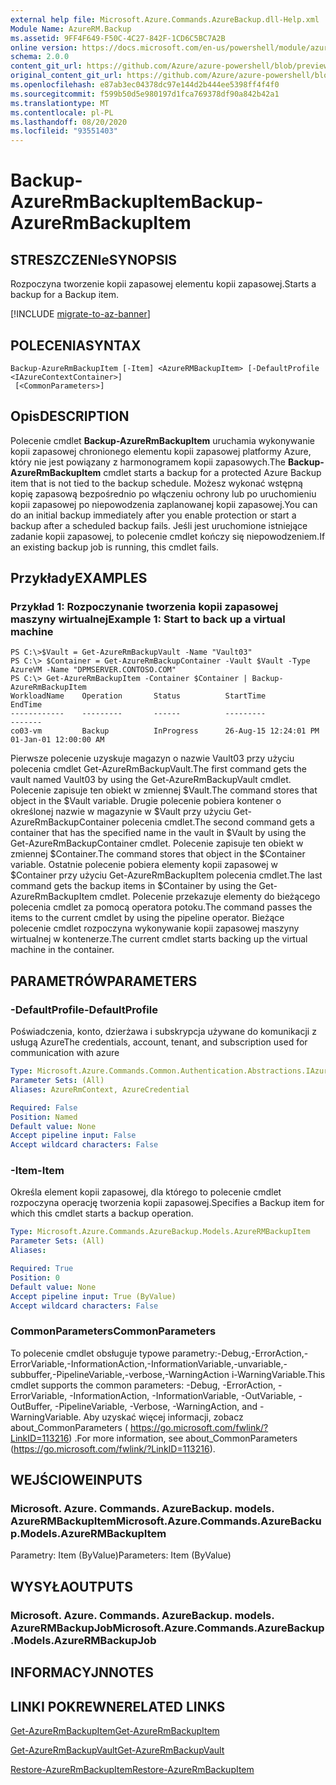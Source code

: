 ```yaml
---
external help file: Microsoft.Azure.Commands.AzureBackup.dll-Help.xml
Module Name: AzureRM.Backup
ms.assetid: 9FF4F649-F50C-4C27-842F-1CD6C5BC7A2B
online version: https://docs.microsoft.com/en-us/powershell/module/azurerm.backup/backup-azurermbackupitem
schema: 2.0.0
content_git_url: https://github.com/Azure/azure-powershell/blob/preview/src/ResourceManager/AzureBackup/Commands.AzureBackup/help/Backup-AzureRmBackupItem.md
original_content_git_url: https://github.com/Azure/azure-powershell/blob/preview/src/ResourceManager/AzureBackup/Commands.AzureBackup/help/Backup-AzureRmBackupItem.md
ms.openlocfilehash: e87ab3ec04378dc97e144d2b444ee5398ff4f4f0
ms.sourcegitcommit: f599b50d5e980197d1fca769378df90a842b42a1
ms.translationtype: MT
ms.contentlocale: pl-PL
ms.lasthandoff: 08/20/2020
ms.locfileid: "93551403"
---
```

# <span data-ttu-id="3cffd-101">Backup-AzureRmBackupItem</span><span class="sxs-lookup"><span data-stu-id="3cffd-101">Backup-AzureRmBackupItem</span></span>

## <span data-ttu-id="3cffd-102">STRESZCZENIe</span><span class="sxs-lookup"><span data-stu-id="3cffd-102">SYNOPSIS</span></span>
<span data-ttu-id="3cffd-103">Rozpoczyna tworzenie kopii zapasowej elementu kopii zapasowej.</span><span class="sxs-lookup"><span data-stu-id="3cffd-103">Starts a backup for a Backup item.</span></span>

[!INCLUDE [migrate-to-az-banner](../../includes/migrate-to-az-banner.md)]

## <span data-ttu-id="3cffd-104">POLECENIA</span><span class="sxs-lookup"><span data-stu-id="3cffd-104">SYNTAX</span></span>

```
Backup-AzureRmBackupItem [-Item] <AzureRMBackupItem> [-DefaultProfile <IAzureContextContainer>]
 [<CommonParameters>]
```

## <span data-ttu-id="3cffd-105">Opis</span><span class="sxs-lookup"><span data-stu-id="3cffd-105">DESCRIPTION</span></span>
<span data-ttu-id="3cffd-106">Polecenie cmdlet **Backup-AzureRmBackupItem** uruchamia wykonywanie kopii zapasowej chronionego elementu kopii zapasowej platformy Azure, który nie jest powiązany z harmonogramem kopii zapasowych.</span><span class="sxs-lookup"><span data-stu-id="3cffd-106">The **Backup-AzureRmBackupItem** cmdlet starts a backup for a protected Azure Backup item that is not tied to the backup schedule.</span></span>
<span data-ttu-id="3cffd-107">Możesz wykonać wstępną kopię zapasową bezpośrednio po włączeniu ochrony lub po uruchomieniu kopii zapasowej po niepowodzenia zaplanowanej kopii zapasowej.</span><span class="sxs-lookup"><span data-stu-id="3cffd-107">You can do an initial backup immediately after you enable protection or start a backup after a scheduled backup fails.</span></span>
<span data-ttu-id="3cffd-108">Jeśli jest uruchomione istniejące zadanie kopii zapasowej, to polecenie cmdlet kończy się niepowodzeniem.</span><span class="sxs-lookup"><span data-stu-id="3cffd-108">If an existing backup job is running, this cmdlet fails.</span></span>

## <span data-ttu-id="3cffd-109">Przykłady</span><span class="sxs-lookup"><span data-stu-id="3cffd-109">EXAMPLES</span></span>

### <span data-ttu-id="3cffd-110">Przykład 1: Rozpoczynanie tworzenia kopii zapasowej maszyny wirtualnej</span><span class="sxs-lookup"><span data-stu-id="3cffd-110">Example 1: Start to back up a virtual machine</span></span>
```
PS C:\>$Vault = Get-AzureRmBackupVault -Name "Vault03"
PS C:\> $Container = Get-AzureRmBackupContainer -Vault $Vault -Type AzureVM -Name "DPMSERVER.CONTOSO.COM"
PS C:\> Get-AzureRmBackupItem -Container $Container | Backup-AzureRmBackupItem
WorkloadName    Operation       Status          StartTime              EndTime
------------    ---------       ------          ---------              -------
co03-vm         Backup          InProgress      26-Aug-15 12:24:01 PM  01-Jan-01 12:00:00 AM
```

<span data-ttu-id="3cffd-111">Pierwsze polecenie uzyskuje magazyn o nazwie Vault03 przy użyciu polecenia cmdlet Get-AzureRmBackupVault.</span><span class="sxs-lookup"><span data-stu-id="3cffd-111">The first command gets the vault named Vault03 by using the Get-AzureRmBackupVault cmdlet.</span></span>
<span data-ttu-id="3cffd-112">Polecenie zapisuje ten obiekt w zmiennej $Vault.</span><span class="sxs-lookup"><span data-stu-id="3cffd-112">The command stores that object in the $Vault variable.</span></span>
<span data-ttu-id="3cffd-113">Drugie polecenie pobiera kontener o określonej nazwie w magazynie w $Vault przy użyciu Get-AzureRmBackupContainer polecenia cmdlet.</span><span class="sxs-lookup"><span data-stu-id="3cffd-113">The second command gets a container that has the specified name in the vault in $Vault by using the Get-AzureRmBackupContainer cmdlet.</span></span>
<span data-ttu-id="3cffd-114">Polecenie zapisuje ten obiekt w zmiennej $Container.</span><span class="sxs-lookup"><span data-stu-id="3cffd-114">The command stores that object in the $Container variable.</span></span>
<span data-ttu-id="3cffd-115">Ostatnie polecenie pobiera elementy kopii zapasowej w $Container przy użyciu Get-AzureRmBackupItem polecenia cmdlet.</span><span class="sxs-lookup"><span data-stu-id="3cffd-115">The last command gets the backup items in $Container by using the Get-AzureRmBackupItem cmdlet.</span></span>
<span data-ttu-id="3cffd-116">Polecenie przekazuje elementy do bieżącego polecenia cmdlet za pomocą operatora potoku.</span><span class="sxs-lookup"><span data-stu-id="3cffd-116">The command passes the items to the current cmdlet by using the pipeline operator.</span></span>
<span data-ttu-id="3cffd-117">Bieżące polecenie cmdlet rozpoczyna wykonywanie kopii zapasowej maszyny wirtualnej w kontenerze.</span><span class="sxs-lookup"><span data-stu-id="3cffd-117">The current cmdlet starts backing up the virtual machine in the container.</span></span>

## <span data-ttu-id="3cffd-118">PARAMETRÓW</span><span class="sxs-lookup"><span data-stu-id="3cffd-118">PARAMETERS</span></span>

### <span data-ttu-id="3cffd-119">-DefaultProfile</span><span class="sxs-lookup"><span data-stu-id="3cffd-119">-DefaultProfile</span></span>
<span data-ttu-id="3cffd-120">Poświadczenia, konto, dzierżawa i subskrypcja używane do komunikacji z usługą Azure</span><span class="sxs-lookup"><span data-stu-id="3cffd-120">The credentials, account, tenant, and subscription used for communication with azure</span></span>

```yaml
Type: Microsoft.Azure.Commands.Common.Authentication.Abstractions.IAzureContextContainer
Parameter Sets: (All)
Aliases: AzureRmContext, AzureCredential

Required: False
Position: Named
Default value: None
Accept pipeline input: False
Accept wildcard characters: False
```

### <span data-ttu-id="3cffd-121">-Item</span><span class="sxs-lookup"><span data-stu-id="3cffd-121">-Item</span></span>
<span data-ttu-id="3cffd-122">Określa element kopii zapasowej, dla którego to polecenie cmdlet rozpoczyna operację tworzenia kopii zapasowej.</span><span class="sxs-lookup"><span data-stu-id="3cffd-122">Specifies a Backup item for which this cmdlet starts a backup operation.</span></span>

```yaml
Type: Microsoft.Azure.Commands.AzureBackup.Models.AzureRMBackupItem
Parameter Sets: (All)
Aliases:

Required: True
Position: 0
Default value: None
Accept pipeline input: True (ByValue)
Accept wildcard characters: False
```

### <span data-ttu-id="3cffd-123">CommonParameters</span><span class="sxs-lookup"><span data-stu-id="3cffd-123">CommonParameters</span></span>
<span data-ttu-id="3cffd-124">To polecenie cmdlet obsługuje typowe parametry:-Debug,-ErrorAction,-ErrorVariable,-InformationAction,-InformationVariable,-unvariable,-subbuffer,-PipelineVariable,-verbose,-WarningAction i-WarningVariable.</span><span class="sxs-lookup"><span data-stu-id="3cffd-124">This cmdlet supports the common parameters: -Debug, -ErrorAction, -ErrorVariable, -InformationAction, -InformationVariable, -OutVariable, -OutBuffer, -PipelineVariable, -Verbose, -WarningAction, and -WarningVariable.</span></span> <span data-ttu-id="3cffd-125">Aby uzyskać więcej informacji, zobacz about_CommonParameters ( https://go.microsoft.com/fwlink/?LinkID=113216) .</span><span class="sxs-lookup"><span data-stu-id="3cffd-125">For more information, see about_CommonParameters (https://go.microsoft.com/fwlink/?LinkID=113216).</span></span>

## <span data-ttu-id="3cffd-126">WEJŚCIOWE</span><span class="sxs-lookup"><span data-stu-id="3cffd-126">INPUTS</span></span>

### <span data-ttu-id="3cffd-127">Microsoft. Azure. Commands. AzureBackup. models. AzureRMBackupItem</span><span class="sxs-lookup"><span data-stu-id="3cffd-127">Microsoft.Azure.Commands.AzureBackup.Models.AzureRMBackupItem</span></span>
<span data-ttu-id="3cffd-128">Parametry: Item (ByValue)</span><span class="sxs-lookup"><span data-stu-id="3cffd-128">Parameters: Item (ByValue)</span></span>

## <span data-ttu-id="3cffd-129">WYSYŁA</span><span class="sxs-lookup"><span data-stu-id="3cffd-129">OUTPUTS</span></span>

### <span data-ttu-id="3cffd-130">Microsoft. Azure. Commands. AzureBackup. models. AzureRMBackupJob</span><span class="sxs-lookup"><span data-stu-id="3cffd-130">Microsoft.Azure.Commands.AzureBackup.Models.AzureRMBackupJob</span></span>

## <span data-ttu-id="3cffd-131">INFORMACYJN</span><span class="sxs-lookup"><span data-stu-id="3cffd-131">NOTES</span></span>

## <span data-ttu-id="3cffd-132">LINKI POKREWNE</span><span class="sxs-lookup"><span data-stu-id="3cffd-132">RELATED LINKS</span></span>

[<span data-ttu-id="3cffd-133">Get-AzureRmBackupItem</span><span class="sxs-lookup"><span data-stu-id="3cffd-133">Get-AzureRmBackupItem</span></span>](./Get-AzureRmBackupItem.md)

[<span data-ttu-id="3cffd-134">Get-AzureRmBackupVault</span><span class="sxs-lookup"><span data-stu-id="3cffd-134">Get-AzureRmBackupVault</span></span>](./Get-AzureRmBackupVault.md)

[<span data-ttu-id="3cffd-135">Restore-AzureRmBackupItem</span><span class="sxs-lookup"><span data-stu-id="3cffd-135">Restore-AzureRmBackupItem</span></span>](./Restore-AzureRmBackupItem.md)


